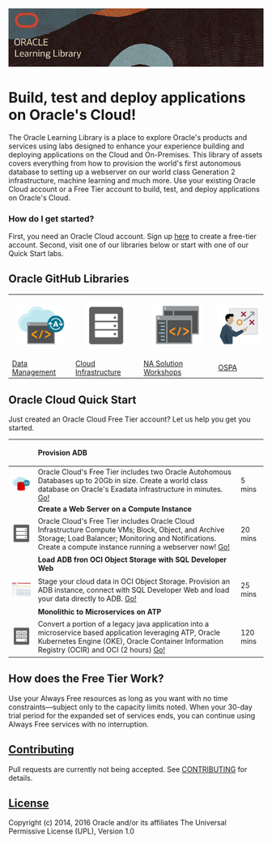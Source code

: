 ![](common/images/learning-library-title.png)
---
# Build, test and deploy applications on Oracle's Cloud! #
The Oracle Learning Library is a place to explore Oracle's products and services using labs designed to enhance your experience building and deploying applications on the Cloud and On-Premises.   This library of assets covers everything from how to provision the world's first autonomous database to setting up a webserver on our world class Generation 2 infrastructure, machine learning and much more.  Use your existing Oracle Cloud account or a Free Tier account to build, test, and deploy applications on Oracle's Cloud. 

### How do I get started? ###

First, you need an Oracle Cloud account.  Sign up [here](https://oracle.com/free) to create a free-tier account.  Second, visit one of our libraries below or start with one of our Quick Start labs. 



## Oracle GitHub Libraries ## 
| | | ||
| ------------- | ------------- |------------- | ------------- |
| <p align="center"><a href="data-management-library/"><img src="common/images/adb.png" width="100" title="Data Management Library"></a></p>|<p align="center"><a href="oci-library/"><img src="common/images/baremetal.png" width="80" title="OCI Library"></a></p>|<p align="center"><a href="workshops/"><img src="common/images/dev.png" width="100" title="North America Workshops"></a></p>|<p align="center"><a href="ospa-library/"><img src="common/images/teach.png" width="100" title="OSPA Library"></a></p>|
| [Data Management](data-management-library)|[Cloud Infrastructure](oci-library)| [NA Solution Workshops]()|[OSPA](ospa-library)|

## Oracle Cloud Quick Start ##

Just created an Oracle Cloud Free Tier account? Let us help you get you started.


|  | <p align="left">Provision ADB</p>| |
| ------------- | ------------- | ---------------|
| <p align="center"><a href="data-management-library/autonomous-database/ziplabs/2019/adw-provisioning/"><img src="common/images/autonomousdb.png" width="130" title="Github Logo"></a></p>  | Oracle Cloud's Free Tier includes two Oracle Autohomous Databases up to 20Gb in size.  Create a world class database on Oracle's Exadata infrastructure in minutes.  [Go!](data-management-library/autonomous-database/ziplabs/2019/adw-provisioning) | 5 mins|
|  | **Create a Web Server on a Compute Instance**|
| <p align="center"><a href="oci-library/L100-LAB/Compute_Services/Compute_HOL.md"><img src="common/images/baremetal.png" width="170" title="Github Logo"></a></p> | Oracle Cloud's Free Tier includes Oracle Cloud Infrastructure Compute VMs; Block, Object, and Archive Storage; Load Balancer; Monitoring and Notifications.  Create a compute instance running a webserver now!  [Go!](oci-library/L100-LAB/Compute_Services/Compute_HOL.md) | 20 mins|
|  | **Load ADB fron OCI Object Storage with SQL Developer Web**||
| <p align="center"><a href="data-management-library/autonomous-database/ziplabs/2019/adw-loading/"><img src="common/images/sql-dev-web.png" width="130" title="Github Logo"></a></p> | Stage your cloud data in OCI Object Storage.  Provision an ADB instance, connect with SQL Developer Web and load your data directly to ADB.  [Go!](data-management-library/autonomous-database/ziplabs/2019/adw-loading) | 25 mins|
|  | **Monolithic to Microservices on ATP**||
| <p align="center"><a href="workshops/monolithic-to-microservice/lab-guides/LabGuide050.md"><img src="common/images/container.png" width="135" title="Github Logo"></a></p>| Convert a portion of a legacy java application into a microservice based application leveraging ATP, Oracle Kubernetes Engine (OKE), Oracle Container Information Registry (OCIR) and OCI (2 hours) [Go!](workshops/monolithic-to-microservice/lab-guides/LabGuide050.md) | 120 mins|



## How does the Free Tier Work? ##
Use your Always Free resources as long as you want with no time constraints—subject only to the capacity limits noted. When your 30-day trial period for the expanded set of services ends, you can continue using Always Free services with no interruption.





## [Contributing](CONTRIBUTING.md)
Pull requests are currently not being accepted. See [CONTRIBUTING](CONTRIBUTING.md) for details.

## [License](LICENSE.md)
Copyright (c) 2014, 2016 Oracle and/or its affiliates
The Universal Permissive License (UPL), Version 1.0
